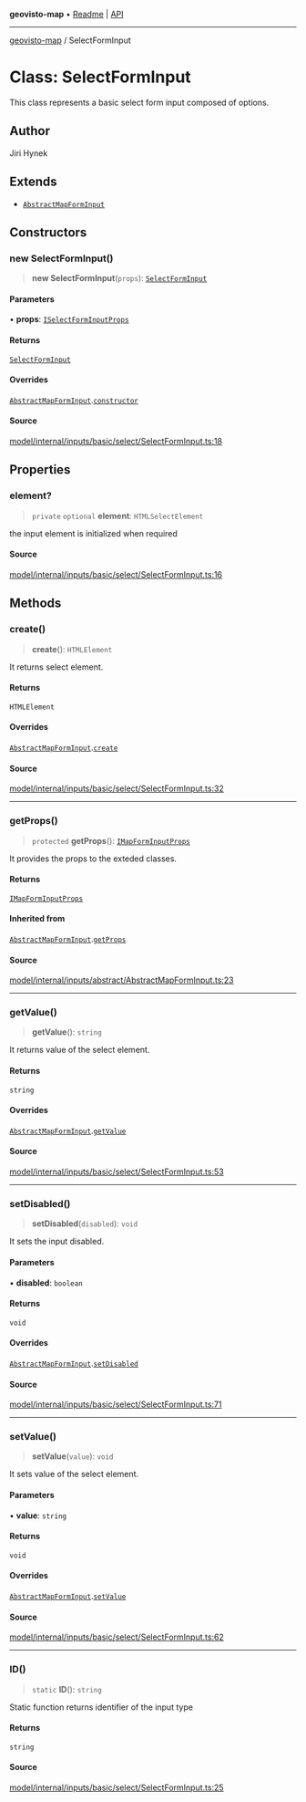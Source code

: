 **geovisto-map** • [Readme](../README.md) \| [API](../globals.md)

***

[geovisto-map](../README.md) / SelectFormInput

# Class: SelectFormInput

This class represents a basic select form input composed of options.

## Author

Jiri Hynek

## Extends

- [`AbstractMapFormInput`](AbstractMapFormInput.md)

## Constructors

### new SelectFormInput()

> **new SelectFormInput**(`props`): [`SelectFormInput`](SelectFormInput.md)

#### Parameters

• **props**: [`ISelectFormInputProps`](../interfaces/ISelectFormInputProps.md)

#### Returns

[`SelectFormInput`](SelectFormInput.md)

#### Overrides

[`AbstractMapFormInput`](AbstractMapFormInput.md).[`constructor`](AbstractMapFormInput.md#constructors)

#### Source

[model/internal/inputs/basic/select/SelectFormInput.ts:18](https://github.com/geovisto/geovisto-map/blob/5ee2cb5d45c19062fc8fc6beefa2848c076518b6/src/model/internal/inputs/basic/select/SelectFormInput.ts#L18)

## Properties

### element?

> `private` `optional` **element**: `HTMLSelectElement`

the input element is initialized when required

#### Source

[model/internal/inputs/basic/select/SelectFormInput.ts:16](https://github.com/geovisto/geovisto-map/blob/5ee2cb5d45c19062fc8fc6beefa2848c076518b6/src/model/internal/inputs/basic/select/SelectFormInput.ts#L16)

## Methods

### create()

> **create**(): `HTMLElement`

It returns select element.

#### Returns

`HTMLElement`

#### Overrides

[`AbstractMapFormInput`](AbstractMapFormInput.md).[`create`](AbstractMapFormInput.md#create)

#### Source

[model/internal/inputs/basic/select/SelectFormInput.ts:32](https://github.com/geovisto/geovisto-map/blob/5ee2cb5d45c19062fc8fc6beefa2848c076518b6/src/model/internal/inputs/basic/select/SelectFormInput.ts#L32)

***

### getProps()

> `protected` **getProps**(): [`IMapFormInputProps`](../interfaces/IMapFormInputProps.md)

It provides the props to the exteded classes.

#### Returns

[`IMapFormInputProps`](../interfaces/IMapFormInputProps.md)

#### Inherited from

[`AbstractMapFormInput`](AbstractMapFormInput.md).[`getProps`](AbstractMapFormInput.md#getprops)

#### Source

[model/internal/inputs/abstract/AbstractMapFormInput.ts:23](https://github.com/geovisto/geovisto-map/blob/5ee2cb5d45c19062fc8fc6beefa2848c076518b6/src/model/internal/inputs/abstract/AbstractMapFormInput.ts#L23)

***

### getValue()

> **getValue**(): `string`

It returns value of the select element.

#### Returns

`string`

#### Overrides

[`AbstractMapFormInput`](AbstractMapFormInput.md).[`getValue`](AbstractMapFormInput.md#getvalue)

#### Source

[model/internal/inputs/basic/select/SelectFormInput.ts:53](https://github.com/geovisto/geovisto-map/blob/5ee2cb5d45c19062fc8fc6beefa2848c076518b6/src/model/internal/inputs/basic/select/SelectFormInput.ts#L53)

***

### setDisabled()

> **setDisabled**(`disabled`): `void`

It sets the input disabled.

#### Parameters

• **disabled**: `boolean`

#### Returns

`void`

#### Overrides

[`AbstractMapFormInput`](AbstractMapFormInput.md).[`setDisabled`](AbstractMapFormInput.md#setdisabled)

#### Source

[model/internal/inputs/basic/select/SelectFormInput.ts:71](https://github.com/geovisto/geovisto-map/blob/5ee2cb5d45c19062fc8fc6beefa2848c076518b6/src/model/internal/inputs/basic/select/SelectFormInput.ts#L71)

***

### setValue()

> **setValue**(`value`): `void`

It sets value of the select element.

#### Parameters

• **value**: `string`

#### Returns

`void`

#### Overrides

[`AbstractMapFormInput`](AbstractMapFormInput.md).[`setValue`](AbstractMapFormInput.md#setvalue)

#### Source

[model/internal/inputs/basic/select/SelectFormInput.ts:62](https://github.com/geovisto/geovisto-map/blob/5ee2cb5d45c19062fc8fc6beefa2848c076518b6/src/model/internal/inputs/basic/select/SelectFormInput.ts#L62)

***

### ID()

> `static` **ID**(): `string`

Static function returns identifier of the input type

#### Returns

`string`

#### Source

[model/internal/inputs/basic/select/SelectFormInput.ts:25](https://github.com/geovisto/geovisto-map/blob/5ee2cb5d45c19062fc8fc6beefa2848c076518b6/src/model/internal/inputs/basic/select/SelectFormInput.ts#L25)
